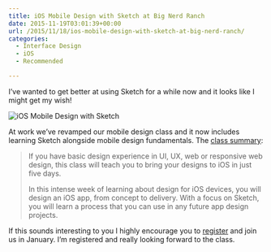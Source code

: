 ```yaml
---
title: iOS Mobile Design with Sketch at Big Nerd Ranch
date: 2015-11-19T03:01:39+00:00
url: /2015/11/18/ios-mobile-design-with-sketch-at-big-nerd-ranch/
categories:
  - Interface Design
  - iOS
  - Recommended

---
```

I&#8217;ve wanted to get better at using Sketch for a while now and it looks like I might get my wish!

![iOS Mobile Design with Sketch][1]

At work we&#8217;ve revamped our mobile design class and it now includes learning Sketch alongside mobile design fundamentals. The [class summary][2]:

> If you have basic design experience in UI, UX, web or responsive web design, this class will teach you to bring your designs to iOS in just five days.
> 
> In this intense week of learning about design for iOS devices, you will design an iOS app, from concept to delivery. With a focus on Sketch, you will learn a process that you can use in any future app design projects.

If this sounds interesting to you I highly encourage you to [register][2] and join us in January. I&#8217;m registered and really looking forward to the class.

 [1]: http://mikezornek.com/media/images/design-ios-sketch.jpg "iOS Mobile Design with Sketch"
 [2]: https://training.bignerdranch.com/classes/ios-mobile-design-with-sketch
